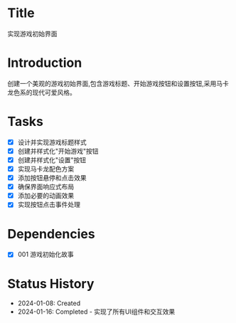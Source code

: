 # Title
实现游戏初始界面

# Introduction
创建一个美观的游戏初始界面,包含游戏标题、开始游戏按钮和设置按钮,采用马卡龙色系的现代可爱风格。

# Tasks
- [x] 设计并实现游戏标题样式
- [x] 创建并样式化"开始游戏"按钮
- [x] 创建并样式化"设置"按钮
- [x] 实现马卡龙配色方案
- [x] 添加按钮悬停和点击效果
- [x] 确保界面响应式布局
- [x] 添加必要的动画效果
- [x] 实现按钮点击事件处理

# Dependencies
- [x] 001 游戏初始化故事

# Status History
- 2024-01-08: Created
- 2024-01-16: Completed - 实现了所有UI组件和交互效果
